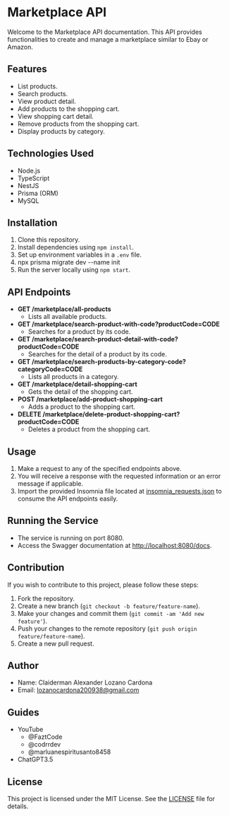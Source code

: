 # Marketplace API

Welcome to the Marketplace API documentation. This API provides functionalities to create and manage a marketplace similar to Ebay or Amazon.

## Features

- List products.
- Search products.
- View product detail.
- Add products to the shopping cart.
- View shopping cart detail.
- Remove products from the shopping cart.
- Display products by category.

## Technologies Used

- Node.js
- TypeScript
- NestJS
- Prisma (ORM)
- MySQL

## Installation

1. Clone this repository.
2. Install dependencies using `npm install`.
3. Set up environment variables in a `.env` file.
4. npx prisma migrate dev --name init
5. Run the server locally using `npm start`.

## API Endpoints

- **GET /marketplace/all-products**
  - Lists all available products.
- **GET /marketplace/search-product-with-code?productCode=CODE**
  - Searches for a product by its code.
- **GET /marketplace/search-product-detail-with-code?productCode=CODE**
  - Searches for the detail of a product by its code.
- **GET /marketplace/search-products-by-category-code?categoryCode=CODE**
  - Lists all products in a category.
- **GET /marketplace/detail-shopping-cart**
  - Gets the detail of the shopping cart.
- **POST /marketplace/add-product-shopping-cart**
  - Adds a product to the shopping cart.
- **DELETE /marketplace/delete-product-shopping-cart?productCode=CODE**
  - Deletes a product from the shopping cart.

## Usage

1. Make a request to any of the specified endpoints above.
2. You will receive a response with the requested information or an error message if applicable.
3. Import the provided Insomnia file located at [insomnia_requests.json](docs/Insomnia_2024-02-28.json) to consume the API endpoints easily.

## Running the Service

- The service is running on port 8080.
- Access the Swagger documentation at [http://localhost:8080/docs](http://localhost:8080/docs).

## Contribution

If you wish to contribute to this project, please follow these steps:

1. Fork the repository.
2. Create a new branch (`git checkout -b feature/feature-name`).
3. Make your changes and commit them (`git commit -am 'Add new feature'`).
4. Push your changes to the remote repository (`git push origin feature/feature-name`).
5. Create a new pull request.

## Author

- Name: Claiderman Alexander Lozano Cardona
- Email: lozanocardona200938@gmail.com

## Guides

- YouTube
  - @FaztCode
  - @codrrdev
  - @marluanespiritusanto8458
- ChatGPT3.5

## License

This project is licensed under the MIT License. See the [LICENSE](LICENSE) file for details.
